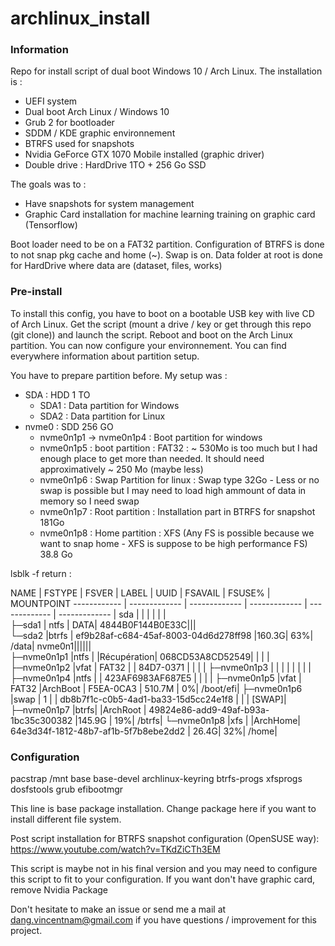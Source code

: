 # archlinux_install
### Information
Repo for install script of dual boot Windows 10 / Arch Linux.
The installation is : 
  - UEFI system
  - Dual boot Arch Linux / Windows 10
  - Grub 2 for bootloader
  - SDDM / KDE graphic environnement
  - BTRFS used for snapshots
  - Nvidia GeForce GTX 1070 Mobile installed (graphic driver)
  - Double drive : HardDrive 1TO + 256 Go SSD  
  
  
The goals was to :
  - Have snapshots for system management
  - Graphic Card installation for machine learning training on graphic card (Tensorflow)

Boot loader need to be on a FAT32 partition.
Configuration of BTRFS is done to not snap pkg cache and home (~).
Swap is on.
Data folder at root is done for HardDrive where data are (dataset, files, works)
### Pre-install 

To install this config, you have to boot on a bootable USB key with live CD of Arch Linux.
Get the script (mount a drive / key or get through this repo (git clone)) and launch the script. 
Reboot and boot on the Arch Linux partition. You can now configure your environnement.
You can find everywhere information about partition setup.

You have to prepare partition before. My setup was : 
  - SDA : HDD 1 TO
    - SDA1 : Data partition for Windows
    - SDA2 : Data partition for Linux
  - nvme0 : SDD 256 GO
    - nvme0n1p1 -> nvme0n1p4 : Boot partition for windows
    - nvme0n1p5 : boot partition : FAT32 : ~ 530Mo is too much but I had enough place to get more than needed. It should need approximatively ~ 250 Mo (maybe less)
    - nvme0n1p6 : Swap Partition for linux : Swap type 32Go - Less or no swap is possible but I may need to load high ammount of data in memory so I need swap
    - nvme0n1p7 : Root partition : Installation part in BTRFS for snapshot 181Go
    - nvme0n1p8 : Home partition : XFS (Any FS is possible because we want to snap home - XFS is suppose to be high performance FS) 38.8 Go 
    
lsblk -f return : 
  
  NAME   |     FSTYPE | FSVER |  LABEL |        UUID |                                 FSAVAIL | FSUSE% | MOUNTPOINT
  ------------ | ------------- |  ------------- |  ------------- |  ------------- |  ------------- | 
  sda          | | | | | |                                                                             
  ├─sda1      | ntfs |         DATA|          4844B0F144B0E33C|||                                    
  └─sda2      |btrfs |                    ef9b28af-c684-45af-8003-04d6d278ff98  |160.3G|    63%| /data|
  nvme0n1||||||                                                                                   
  ├─nvme0n1p1 |ntfs  |       |Récupération| 068CD53A8CD52549|                              |     | |
  ├─nvme0n1p2 |vfat  | FAT32 |         |    84D7-0371        |                             |     | |
  ├─nvme0n1p3 |      |       |         |                      |                            |     | |
  ├─nvme0n1p4 |ntfs  |                 |   423AF6983AF687E5   |                            |    | |
  ├─nvme0n1p5 |vfat  | FAT32 |ArchBoot |    F5EA-0CA3         |                    510.7M |    0%| /boot/efi|
  ├─nvme0n1p6 |swap  | 1     |         |    db8b7f1c-c0b5-4ad1-ba33-15d5cc24e1f8  |       |      | [SWAP]|
  ├─nvme0n1p7 |btrfs|        |ArchRoot |    49824e86-add9-49af-b93a-1bc35c300382  |145.9G |   19%| /btrfs|
  └─nvme0n1p8 |xfs |         |ArchHome|     64e3d34f-1812-48b7-af1b-5f7b8ebe2dd2  | 26.4G|    32%| /home|




### Configuration


  pacstrap /mnt base base-devel archlinux-keyring btrfs-progs xfsprogs dosfstools grub efibootmgr

This line is base package installation. Change package here if you want to install different file system. 


Post script installation for BTRFS snapshot configuration (OpenSUSE way): 
https://www.youtube.com/watch?v=TKdZiCTh3EM


This script is maybe not in his final version and you may need to configure this script to fit to your configuration. 
If you want don't have graphic card, remove Nvidia Package 

Don't hesitate to make an issue or send me a mail at dang.vincentnam@gmail.com if you have questions / improvement for this project.
